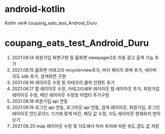 # android-kotlin

Kotlin ver# coupang_eats_test_Android_Duru
# coupang_eats_test_Android_Duru
1. 2021.08.14
  회원가입 화면구현 및 홈화면 viewpager2로 자동 광고 출력 기능 추가
2. 2021.08.15
  홈화면 카테고리 recyclerview추가, 마이 페이지 화며 추가, 네이버 지도 sdk 추가, 검색화면 구현
3. 2021.08.16
  레이아웃 수정 및 카테코리 클릭 인텐트 추가
4. 2021.08.17
  맵 레이아웃 수정, 카테고리세부 레이아웃 탭 레이아웃 추가, 회원가입 레이아웃 수정, 메인 레이아웃 수정및 어뎁터 추가구현
5. 2021.08.18
  회원가입 api 연동
6. 2021.08.19
  로그인 api 연동, 로그아웃 api 연동, 검색 레이아웃, 회원가입, 로그인 레이아웃 안드로이드 기기에 맞게 마진, 패딩 값 수정, 지도 레이아웃 현재위치 받아오기
7. 2021.08.20
  map 레이아웃 수정 및 지도에서 마커 위치에 따른 위도,경도 값 저장

